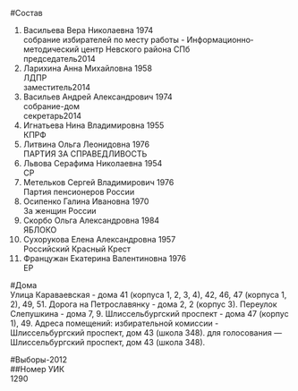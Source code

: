 #Состав  
1. Васильева Вера Николаевна 1974  
    собрание избирателей по месту работы - Информационно­методический центр Невского района СПб  
    председатель2014  
2. Ларихина Анна Михайловна 1958  
    ЛДПР  
    заместитель2014  
3. Васильев Андрей Александрович 1974  
    собрание-дом  
    секретарь2014  
4. Игнатьева Нина Владимировна 1955  
    КПРФ  
5. Литвина Ольга Леонидовна 1976  
    ПАРТИЯ ЗА СПРАВЕДЛИВОСТЬ  
6. Львова Серафима Николаевна 1954  
    СР  
7. Метельков Сергей Владимирович 1976  
    Партия пенсионеров России  
8. Осипенко Галина Ивановна 1970  
    За женщин России  
9. Скорбо Ольга Александровна 1984  
    ЯБЛОКО  
10. Сухорукова Елена Александровна 1957  
    Российский Красный Крест  
11. Францужан Екатерина Валентиновна 1976  
    ЕР  

#Дома  
Улица Караваевская - дома 41 (корпуса 1, 2, 3, 4), 42, 46, 47 (корпуса 1, 2), 49, 51. Дорога на Петрославянку - дома 2, 2 (корпус 3). Переулок Слепушкина - дома 7, 9. Шлиссельбургский проспект - дома 47 (корпус 1), 49. Адреса помещений: избирательной комиссии - Шлиссельбургский проспект, дом 43 (школа 348). для голосования — Шлиссельбургский проспект, дом 43 (школа 348).  
  
#Выборы-2012  
##Номер УИК  
1290  
